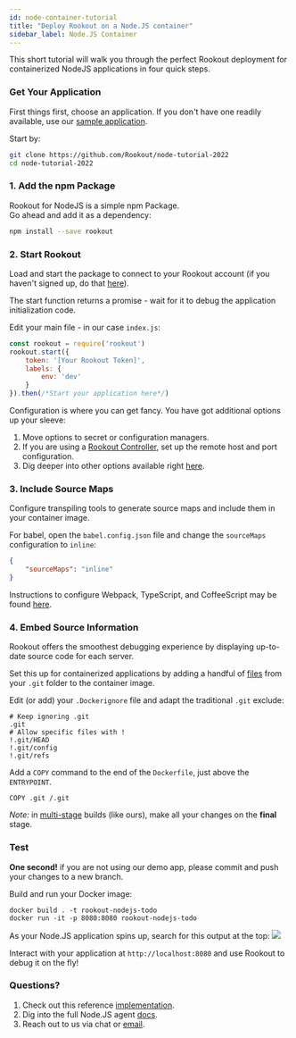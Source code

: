 ```yaml
---
id: node-container-tutorial
title: "Deploy Rookout on a Node.JS container"
sidebar_label: Node.JS Container
---
```


This short tutorial will walk you through the perfect Rookout deployment for containerized NodeJS applications in four quick steps.

### Get Your Application

First things first, choose an application.
If you don't have one readily available, use our [sample application](https://github.com/Rookout/node-tutorial-2022).  

Start by:
```bash
git clone https://github.com/Rookout/node-tutorial-2022
cd node-tutorial-2022
```

### 1. Add the npm Package

Rookout for NodeJS is a simple npm Package.  
Go ahead and add it as a dependency:
```bash
npm install --save rookout
```

### 2. Start Rookout

Load and start the package to connect to your Rookout account (if you haven't signed up, do that [here](https://app.rookout.com/#mode=signUp)).

The start function returns a promise - wait for it to debug the application initialization code.

Edit your main file - in our case `index.js`:
```javascript
const rookout = require('rookout')
rookout.start({ 
    token: '[Your Rookout Token]',
    labels: {
        env: 'dev'
    }
}).then(/*Start your application here*/)
```
<div class="rookout-org-info"></div>

Configuration is where you can get fancy. You have got additional options up your sleeve:
1. Move options to secret or configuration managers.
2. If you are using a [Rookout Controller](etl-controller-intro), set up the remote host and port configuration.
3. Dig deeper into other options available right [here](node-setup#configuration).

### 3. Include Source Maps

Configure transpiling tools to generate source maps and include them in your container image.

For babel, open the `babel.config.json` file and change the `sourceMaps` configuration to `inline`:
```json
{
    "sourceMaps": "inline"
}
```

Instructions to configure Webpack, TypeScript, and CoffeeScript may be found [here](https://docs.rookout.com/docs/node-setup/#source-maps).

### 4. Embed Source Information

Rookout offers the smoothest debugging experience by displaying up-to-date source code for each server.

Set this up for containerized applications by adding a handful of [files](https://www.rookout.com/blog/embedding-source-code-version-information-in-docker-images/) from your `.git` folder to the container image.  

Edit (or add) your `.Dockerignore` file and adapt the traditional `.git` exclude:
```ignore
# Keep ignoring .git
.git
# Allow specific files with !
!.git/HEAD
!.git/config
!.git/refs
```

Add a `COPY` command to the end of the `Dockerfile`, just above the `ENTRYPOINT`.
```docker
COPY .git /.git
```

*Note:* in [multi-stage](https://docs.docker.com/develop/develop-images/multistage-build/) builds (like ours), make all your changes on the **final** stage.

### Test

**One second!** if you are not using our demo app, please commit and push your changes to a new branch.

Build and run your Docker image:
```
docker build . -t rookout-nodejs-todo
docker run -it -p 8080:8080 rookout-nodejs-todo
```

As your Node.JS application spins up, search for this output at the top:
<img src="/img/screenshots/nodejs_success.png" />

Interact with your application at `http://localhost:8080` and use Rookout to debug it on the fly!

### Questions?

1. Check out this reference [implementation](https://github.com/Rookout/node-tutorial-2022/compare/configure-rookout).
2. Dig into the full Node.JS agent [docs](node-setup).
3. Reach out to us via chat or [email](mailto:support@rookout.com).
